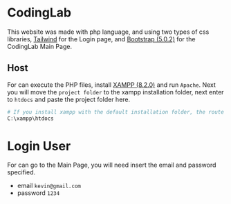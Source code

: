 # CodingLab
This website was made with php language, and using two types of css libraries, [Tailwind](https://tailwindcss.com) for the Login page, and [Bootstrap (5.0.2)](https://getbootstrap.com/docs/5.0/getting-started/introduction/) for the CodingLab Main Page.

## Host
For can execute the PHP files, install [XAMPP (8.2.0)](https://www.apachefriends.org/es/download.html) and run `Apache`.
Next you will move the `project folder` to the xampp installation folder, next enter to `htdocs` and paste the project folder here.

```powershell
# If you install xampp with the default installation folder, the route is
C:\xampp\htdocs
```

# Login User
For can go to the Main Page, you will need insert the email and password specified.
* email `kevin@gmail.com`
* password `1234`
